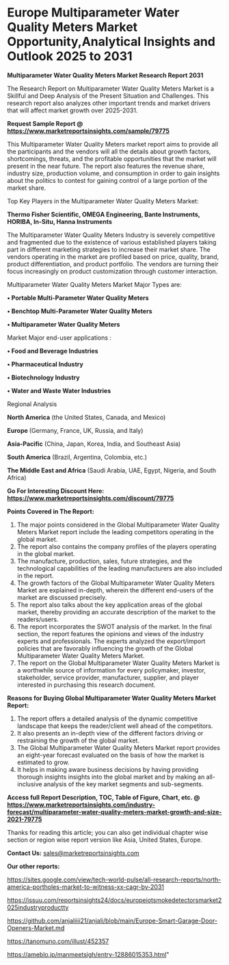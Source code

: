 # Europe Multiparameter Water Quality Meters Market Opportunity,Analytical Insights and Outlook 2025 to 2031

<strong>Multiparameter Water Quality Meters Market Research Report 2031</strong>

The Research Report on Multiparameter Water Quality Meters Market is a Skillful and Deep Analysis of the Present Situation and Challenges. This research report also analyzes other important trends and market drivers that will affect market growth over 2025-2031.

<strong>Request Sample Report @ <a href=https://www.marketreportsinsights.com/sample/79775>https://www.marketreportsinsights.com/sample/79775</a></strong>

This Multiparameter Water Quality Meters market report aims to provide all the participants and the vendors will all the details about growth factors, shortcomings, threats, and the profitable opportunities that the market will present in the near future. The report also features the revenue share, industry size, production volume, and consumption in order to gain insights about the politics to contest for gaining control of a large portion of the market share.

Top Key Players in the Multiparameter Water Quality Meters Market:

<strong>Thermo Fisher Scientific, OMEGA Engineering, Bante Instruments, HORIBA, In-Situ, Hanna Instruments</strong>

The Multiparameter Water Quality Meters Industry is severely competitive and fragmented due to the existence of various established players taking part in different marketing strategies to increase their market share. The vendors operating in the market are profiled based on price, quality, brand, product differentiation, and product portfolio. The vendors are turning their focus increasingly on product customization through customer interaction.

Multiparameter Water Quality Meters Market Major Types are:

<strong>• Portable Multi-Parameter Water Quality Meters

• Benchtop Multi-Parameter Water Quality Meters

• Multiparameter Water Quality Meters</strong>

Market Major end-user applications :

<strong>• Food and Beverage Industries

• Pharmaceutical Industry

• Biotechnology Industry

• Water and Waste Water Industries</strong>

Regional Analysis

</u><strong><b>North America</b></strong> (the United States, Canada, and Mexico)

<strong><b>Europe </b></strong>(Germany, France, UK, Russia, and Italy)

<strong><b>Asia-Pacific</b></strong> (China, Japan, Korea, India, and Southeast Asia)

<strong><b>South America</b></strong> (Brazil, Argentina, Colombia, etc.)

<strong><b>The Middle East and Africa</b></strong> (Saudi Arabia, UAE, Egypt, Nigeria, and South Africa)

<strong>Go For Interesting Discount Here: <a href=https://www.marketreportsinsights.com/discount/79775>https://www.marketreportsinsights.com/discount/79775</a></strong>

<strong>Points Covered in The Report:</strong>
<ol>
  <li>The major points considered in the Global Multiparameter Water Quality Meters Market report include the leading competitors operating in the global market.</li>
  <li>The report also contains the company profiles of the players operating in the global market.</li>
  <li>The manufacture, production, sales, future strategies, and the technological capabilities of the leading manufacturers are also included in the report.</li>
  <li>The growth factors of the Global Multiparameter Water Quality Meters Market are explained in-depth, wherein the different end-users of the market are discussed precisely.</li>
  <li>The report also talks about the key application areas of the global market, thereby providing an accurate description of the market to the readers/users.</li>
  <li>The report incorporates the SWOT analysis of the market. In the final section, the report features the opinions and views of the industry experts and professionals. The experts analyzed the export/import policies that are favorably influencing the growth of the Global Multiparameter Water Quality Meters Market.</li>
  <li>The report on the Global Multiparameter Water Quality Meters Market is a worthwhile source of information for every policymaker, investor, stakeholder, service provider, manufacturer, supplier, and player interested in purchasing this research document.</li>
</ol>
<strong>Reasons for Buying Global Multiparameter Water Quality Meters Market Report:</strong>

<ol>
  <li>The report offers a detailed analysis of the dynamic competitive landscape that keeps the reader/client well ahead of the competitors.</li>
  <li>It also presents an in-depth view of the different factors driving or restraining the growth of the global market.</li>
  <li>The Global Multiparameter Water Quality Meters Market report provides an eight-year forecast evaluated on the basis of how the market is estimated to grow.</li>
  <li>It helps in making aware business decisions by having providing thorough insights insights into the global market and by making an all-inclusive analysis of the key market segments and sub-segments.</li>
</ol>
<strong>Access full Report Description, TOC, Table of Figure, Chart, etc. @ <a href=https://www.marketreportsinsights.com/industry-forecast/multiparameter-water-quality-meters-market-growth-and-size-2021-79775>https://www.marketreportsinsights.com/industry-forecast/multiparameter-water-quality-meters-market-growth-and-size-2021-79775</a></strong>


Thanks for reading this article; you can also get individual chapter wise section or region wise report version like Asia, United States, Europe.

<strong>Contact Us:</strong>
sales@marketreportsinsights.com

<strong>Our other reports:</strong>

<a href=https://sites.google.com/view/tech-world-pulse/all-research-reports/north-america-portholes-market-to-witness-xx-cagr-by-2031>https://sites.google.com/view/tech-world-pulse/all-research-reports/north-america-portholes-market-to-witness-xx-cagr-by-2031</a>

<a href=https://issuu.com/reportsinsights24/docs/europeiotsmokedetectorsmarket2025industryproductty>https://issuu.com/reportsinsights24/docs/europeiotsmokedetectorsmarket2025industryproductty</a>

<a href=https://github.com/anjaliiii21/anjali/blob/main/Europe-Smart-Garage-Door-Openers-Market.md>https://github.com/anjaliiii21/anjali/blob/main/Europe-Smart-Garage-Door-Openers-Market.md</a>

<a href=https://tanomuno.com/illust/452357>https://tanomuno.com/illust/452357</a>

<a href=https://ameblo.jp/manmeetsigh/entry-12886015353.html>https://ameblo.jp/manmeetsigh/entry-12886015353.html</a>"
